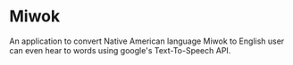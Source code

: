 # Miwok
An application to convert Native American language Miwok to English user can even hear to words using google's Text-To-Speech API.
